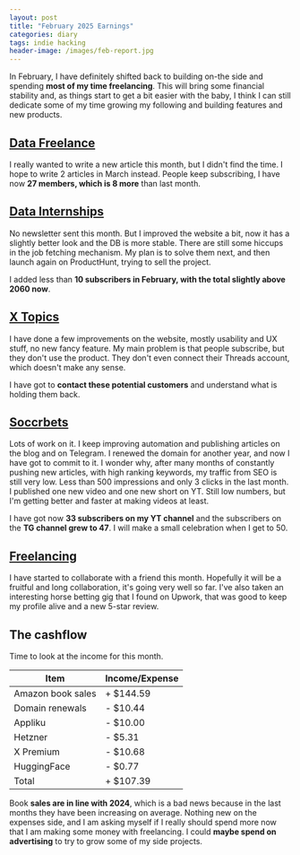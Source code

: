 ```yaml
---
layout: post
title: "February 2025 Earnings"
categories: diary
tags: indie hacking
header-image: /images/feb-report.jpg
---
```


In February, I have definitely shifted back to building on-the side and spending **most of my time freelancing**. This will bring some financial stability and, as things start to get a bit easier with the baby, I think I can still dedicate some of my time growing my following and building features and new products.

## [Data Freelance][tg-datafreelance]

I really wanted to write a new article this month, but I didn't find the time. I hope to write 2 articles in March instead. People keep subscribing, I have now **27 members, which is 8 more** than last month.

## [Data Internships][datainternships]

No newsletter sent this month. But I improved the website a bit, now it has a slightly better look and the DB is more stable. There are still some hiccups in the job fetching mechanism. My plan is to solve them next, and then launch again on ProductHunt, trying to sell the project.

I added less than **10 subscribers in February, with the total slightly above 2060 now**.

## [X Topics][xtopics]

I have done a few improvements on the website, mostly usability and UX stuff, no new fancy feature.
My main problem is that people subscribe, but they don't use the product. They don't even connect their Threads account, which doesn't make any sense.

I have got to **contact these potential customers** and understand what is holding them back.

## [Soccrbets][soccrbets]

Lots of work on it. I keep improving automation and publishing articles on the blog and on Telegram. I renewed the domain for another year, and now I have got to commit to it.
I wonder why, after many months of constantly pushing new articles, with high ranking keywords, my traffic from SEO is still very low. Less than 500 impressions and only 3 clicks in the last month. I published one new video and one new short on YT. Still low numbers, but I'm getting better and faster at making videos at least.

I have got now **33 subscribers on my YT channel** and the subscribers on the **TG channel grew to 47**. I will make a small celebration when I get to 50.

## [Freelancing][personal]

I have started to collaborate with a friend this month. Hopefully it will be a fruitful and long collaboration, it's going very well so far. I've also taken an interesting horse betting gig that I found on Upwork, that was good to keep my profile alive and a new 5-star review.

## The cashflow

Time to look at the income for this month.

| Item              | Income/Expense |
| ----------------- | -------------- |
| Amazon book sales | + $144.59      |
| Domain renewals   | - $10.44       |
| Appliku           | - $10.00       |
| Hetzner           | - $5.31        |
| X Premium         | - $10.68       |
| HuggingFace       | - $0.77        |
| Total             | + $107.39      |

Book **sales are in line with 2024**, which is a bad news because in the last months they have been increasing on average. Nothing new on the expenses side, and I am asking myself if I really should spend more now that I am making some money with freelancing. I could **maybe spend on advertising** to try to grow some of my side projects.

[soccrbets]: https://soccrbets.com
[xtopics]: https://xtopics.co
[personal]: https://x.com/tropianhs
[datainternships]: https://datainternships.co
[telegram-soccrbets]: https://t.me/soccrbets
[soccrbets-video]: https://youtu.be/4US_E-1cL0w
[tg-datafreelance]: https://t.me/datafreelance
[yt-video]: https://youtu.be/WXE_ewe6zqM
